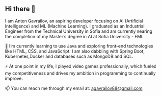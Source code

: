 ## Hi there 👋
I am Anton Gavrailov, an aspiring developer focusing on AI (Artificial Intelligence) and ML (Machine Learning). I graduated as an Industrial Engineer from the Technical University in Sofia and am currently nearing the completion of my Master’s degree in AI at Sofia University - FMI.

🌱 I’m currently learning to use Java and exploring front-end technologies like HTML, CSS, and JavaScript. I am also dabbling with Spring Boot, Kubernetes,Docker and databases such as MongoDB and SQL.

⚡ At one point in my life, I played video games professionally, which fueled my competitiveness and drives my ambition in programming to continually improve.

📫 You can reach me through my email at: agavrailov88@gmail.com
<!--
**Gavrailov/Gavrailov** is a ✨ _special_ ✨ repository because its `README.md` (this file) appears on your GitHub profile.

Here are some ideas to get you started:

- 🔭 I’m currently working on ...
- 🌱 I’m currently learning ...
- 👯 I’m looking to collaborate on ...
- 🤔 I’m looking for help with ...
- 💬 Ask me about ...
- 📫 How to reach me: ...
- 😄 Pronouns: ...
- ⚡ Fun fact: ...
-->
